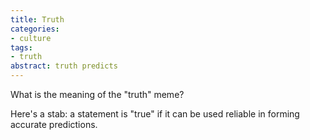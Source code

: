 ```yaml
---
title: Truth
categories:
- culture
tags:
- truth
abstract: truth predicts
---
```


What is the meaning of the "truth" meme?

Here's a stab: a statement is "true" if it can be used reliable in forming accurate predictions.
